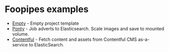 # Foopipes examples #

* [Empty](Empty/Readme.md) - Empty project template
* [Ponty](Ponty/Readme.md) - Job adverts to Elasticsearch. Scale images and save to mounted volume.
* [Contentful](Contentful/Readme.md) - Fetch content and assets from Contentful CMS as-a-service to ElasticSearch.
